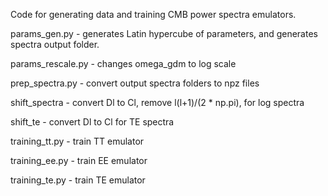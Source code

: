 Code for generating data and training CMB power spectra emulators.

params_gen.py - generates Latin hypercube of parameters, and generates spectra output folder. 

params_rescale.py - changes omega_gdm to log scale

prep_spectra.py - convert output spectra folders to npz files

shift_spectra - convert Dl to Cl, remove l(l+1)/(2 * np.pi), for log spectra

shift_te - convert Dl to Cl for TE spectra

training_tt.py - train TT emulator

training_ee.py - train EE emulator

training_te.py - train TE emulator

